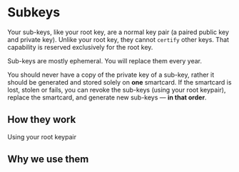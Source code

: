 # Subkeys

Your sub-keys, like your root key, are a normal key pair (a paired public key and private key). Unlike your root key, they cannot `certify` other keys. That capability is reserved exclusively for the root key.

Sub-keys are mostly ephemeral. You will replace them every year.

You should never have a copy of the private key of a sub-key, rather it should be generated and stored solely on **one** smartcard. If the smartcard is lost, stolen or fails, you can revoke the sub-keys (using your root keypair), replace the smartcard, and generate new sub-keys &mdash; **in that order**.

## How they work

Using your root keypair

## Why we use them

